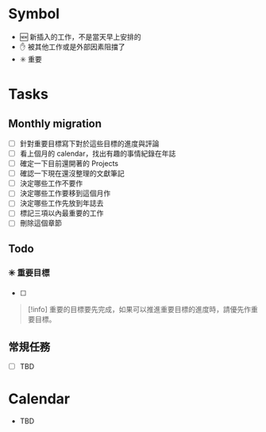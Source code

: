 # Symbol
- 🆕 新插入的工作，不是當天早上安排的
- ✋ 被其他工作或是外部因素阻擋了
- ✳️ 重要
# Tasks
## Monthly migration
- [ ] 針對重要目標寫下對於這些目標的進度與評論
- [ ] 看上個月的 calendar，找出有趣的事情紀錄在年誌
- [ ] 確定一下目前還開著的 Projects
- [ ] 確認一下現在還沒整理的文獻筆記
- [ ] 決定哪些工作不要作
- [ ] 決定哪些工作要移到這個月作
- [ ] 決定哪些工作先放到年誌去
- [ ] 標記三項以內最重要的工作
- [ ] 刪除這個章節

## Todo
### ✳️ 重要目標
- [ ] 

> [!info]
> 重要的目標要先完成，如果可以推進重要目標的進度時，請優先作重要目標。


## 常規任務
- [ ] TBD

# Calendar
- TBD
